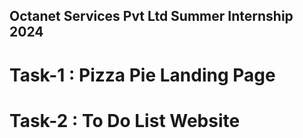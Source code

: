 ## Octanet Services Pvt Ltd Summer Internship 2024

# Task-1 : Pizza Pie Landing Page

# Task-2 : To Do List Website